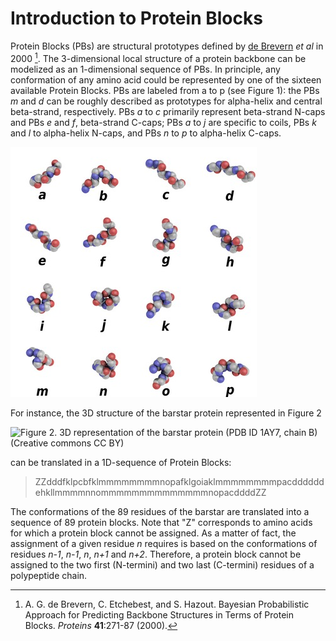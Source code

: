 # Introduction to Protein Blocks

Protein Blocks (PBs) are structural prototypes defined by [de Brevern](http://www.dsimb.inserm.fr/~debrevern/index.php) *et al* in 2000 [^1]. The 3-dimensional local structure of a protein backbone can be modelized as an 1-dimensional sequence of PBs. In principle, any conformation of any amino acid could be represented by one of the sixteen available Protein Blocks. PBs are labeled from a to p (see Figure 1): the PBs *m* and *d* can be roughly described as prototypes for alpha-helix and central beta-strand, respectively. PBs *a* to *c* primarily represent beta-strand N-caps and PBs *e* and *f*, beta-strand C-caps; PBs *a* to *j* are specific to coils, PBs *k* and *l* to alpha-helix N-caps, and PBs *n* to *p* to alpha-helix C-caps. 

![**Figure 1.** Schematic representation of the sixteen protein blocks, labeled from *a* to *p* (Creative commons CC BY).](img/PBs.jpg "PBs")



For instance, the 3D structure of the barstar protein represented in Figure 2 

![**Figure 2.** 3D representation of the barstar protein (PDB ID [1AY7](http://www.rcsb.org/pdb/explore/explore.do?pdbId=1AY7), chain B) (Creative commons CC BY)](img/1AY7_B.png "Barstar protein (PDB 1AY7)")

can be translated in a 1D-sequence of Protein Blocks:

>    ZZdddfklpcbfklmmmmmmmmnopafklgoiaklmmmmmmmmpacddddddehkllmmmmnnommmmmmmmmmmmmmnopacddddZZ


The conformations of the 89 residues of the barstar are translated into a sequence of 89 protein blocks. Note that "Z" corresponds to amino acids for which a protein block cannot be assigned. As a matter of fact, the assignment of a given residue *n* requires is based on the conformations of residues *n-1*, *n-1*, *n*, *n+1* and *n+2*. Therefore, a protein block cannot be assigned to the two first (N-termini) and two last (C-termini) residues of a polypeptide chain.


[^1]: A. G. de Brevern, C. Etchebest, and S. Hazout. Bayesian Probabilistic Approach for Predicting Backbone Structures in Terms of Protein Blocks. *Proteins* **41**:271-87 (2000).
